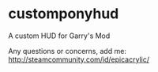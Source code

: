 # customponyhud
A custom HUD for Garry's Mod

Any questions or concerns, add me: http://steamcommunity.com/id/epicacrylic/
